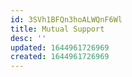```yaml
---
id: 3SVh1BFQn3hoALWQnF6Wl
title: Mutual Support
desc: ''
updated: 1644961726969
created: 1644961726969
---
```


